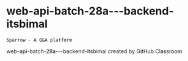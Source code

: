 # web-api-batch-28a---backend-itsbimal

`Sparrow - A Q&A platform`

web-api-batch-28a---backend-itsbimal created by GitHub Classroom
